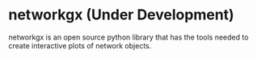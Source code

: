 # networkgx (Under Development)
networkgx is an open source python library that has the tools needed to create interactive plots of network objects.
